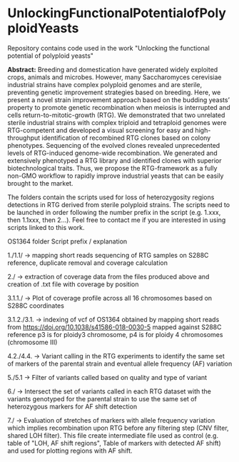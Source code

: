 # UnlockingFunctionalPotentialofPolyploidYeasts
Repository contains code used in the work "Unlocking the functional potential of polyploid yeasts"

**Abstract:** 
Breeding and domestication have generated widely exploited crops, animals and microbes. However, many Saccharomyces cerevisiae industrial strains have complex polyploid genomes and are sterile, preventing genetic improvement strategies based on breeding. Here, we present a novel strain improvement approach based on the budding yeasts’ property to promote genetic recombination when meiosis is interrupted and cells return-to-mitotic-growth (RTG). We demonstrated that two unrelated sterile industrial strains with complex triploid and tetraploid genomes were RTG-competent and developed a visual screening for easy and high-throughput identification of recombined RTG clones based on colony phenotypes. Sequencing of the evolved clones revealed unprecedented levels of RTG-induced genome-wide recombination. We generated and extensively phenotyped a RTG library and identified clones with superior biotechnological traits. Thus, we propose the RTG-framework as a fully non-GMO workflow to rapidly improve industrial yeasts that can be easily brought to the market.


The folders contain the scripts used for loss of heterozygosity regions detections in RTG derived from sterile polyploid strains.
The scripts need to be launched in order following the number prefix in the script (e.g. 1.xxx, then 1.1xxx, then 2...).
Feel free to contact me if you are interested in using scripts linked to this work.

OS1364 folder
Script prefix / explanation

1./1.1/ -> mapping short reads sequencing of RTG samples on S288C reference, duplicate removal and coverage calculation

2./ -> extraction of coverage data from the files produced above and creation of .txt file with coverage by position

3.1.1./ -> Plot of coverage profile across all 16 chromosomes based on S288C coordinates

3.1.2./3.1. -> indexing of vcf of OS1364 obtained by mapping short reads from https://doi.org/10.1038/s41586-018-0030-5 mapped against S288C reference
              p3 is for ploidy3 chromosome, p4 is for ploidy 4 chromosomes (chromosome III)
              
4.2./4.4. -> Variant calling in the RTG experiments to identify the same set of markers of the parental strain and eventual allele frequency (AF) variation

5./5.1 -> Filter of variants called based on quality and type of variant

6./ -> Intersect the set of variants called in each RTG dataset with the variants genotyped for the parental strain to use the same
       set of heterozygous markers for AF shift detection
       
7./ -> Evaluation of stretches of markers with allele frequency variation which implies recombination upon RTG
       before any filtering step (CNV filter, shared LOH filter).
       This file create intermediate file used as control (e.g. table of "LOH, AF shift regions", Table of markers
       with detected AF shift) and used for plotting regions with AF shift.


